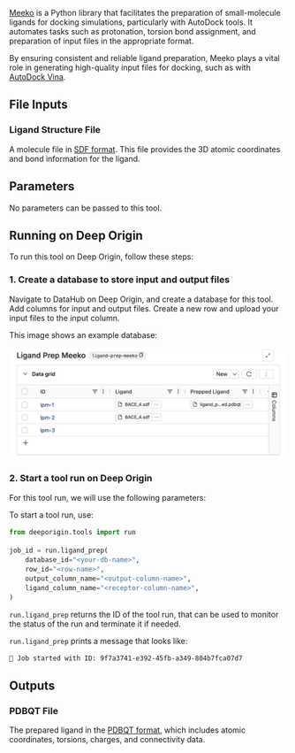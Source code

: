 

[Meeko](https://meeko.readthedocs.io/en/release/lig_prep_basic.html) is a Python library that facilitates the preparation of small-molecule ligands for docking simulations, particularly with AutoDock tools. It automates tasks such as protonation, torsion bond assignment, and preparation of input files in the appropriate format.

By ensuring consistent and reliable ligand preparation, Meeko plays a vital role in generating high-quality input files for docking, such as with [AutoDock Vina](vina.md).

## File Inputs


### Ligand Structure File

A molecule file in [SDF format](https://pmc.ncbi.nlm.nih.gov/articles/PMC3163917/). This file provides the 3D atomic coordinates and bond information for the ligand.


## Parameters

No parameters can be passed to this tool.

## Running on Deep Origin

To run this tool on Deep Origin, follow these steps:

### 1. Create a database to store input and output files

Navigate to DataHub on Deep Origin, and create a database for this tool. Add columns for input and output files. Create a new row and upload your input files to the input column. 

This image shows an example database:

![](../images/tools/ligand-prep-meeko.png)

### 2. Start a tool run on Deep Origin

For this tool run, we will use the following parameters:


To start a tool run, use:

```python
from deeporigin.tools import run

job_id = run.ligand_prep(
    database_id="<your-db-name>",
    row_id="<row-name>",
    output_column_name="<output-column-name>",
    ligand_column_name="<receptor-column-name>",
)
```

`run.ligand_prep` returns the ID of the tool run, that can be used to monitor the status of the run and terminate it if needed. 

`run.ligand_prep` prints a message that looks like:

```bash
🧬 Job started with ID: 9f7a3741-e392-45fb-a349-804b7fca07d7
```


## Outputs

### PDBQT File

The prepared ligand in the [PDBQT format](https://userguide.mdanalysis.org/2.6.0/formats/reference/pdbqt.html), which includes atomic coordinates, torsions, charges, and connectivity data.

